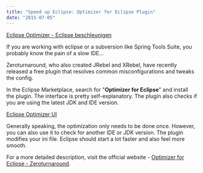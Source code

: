 ```yaml
---
title: "Speed up Eclipse: Optimizer for Eclipse Plugin"
date: "2015-07-05"
---
```


[Eclipse Optimizer - Eclipse beschleunigen](./eclipse-optimizer.png)

If you are working with eclipse or a subversion like Spring Tools Suite, you probably know the pain of a slow IDE...

Zeroturnaround, who also created JRebel and XRebel, have recently released a free plugin that resolves common misconfigurations and tweaks the config.

In the Eclipse Marketplace, search for "**Optimizer for Eclipse**" and install the plugin. The interface is pretty self-explanatory. The plugin also checks if you are using the latest JDK and IDE version.

[Eclipse Optimizer UI](./eclipse_optimizer_ui.png)

Generally speaking, the optimization only needs to be done once. However, you can also use it to check for another IDE or JDK version. The plugin modifies your ini file. Eclipse should start a lot faster and also feel more smooth.

For a more detailed description, visit the official website - [Optimizer for Eclipse - Zeroturnaround](https://zeroturnaround.com/free/optimizer-for-eclipse/).
